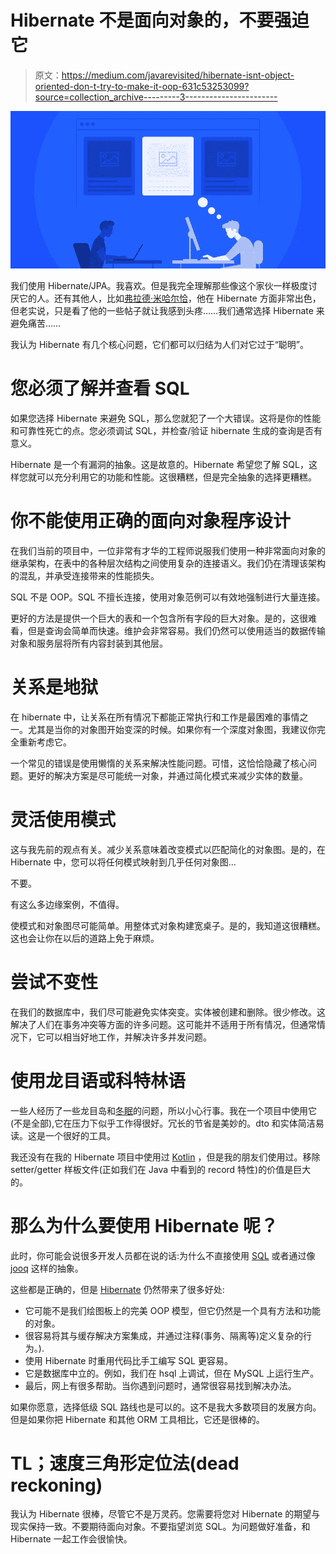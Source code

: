 # Hibernate 不是面向对象的，不要强迫它

> 原文：<https://medium.com/javarevisited/hibernate-isnt-object-oriented-don-t-try-to-make-it-oop-631c53253099?source=collection_archive---------3----------------------->

![](img/5f41ddb327bf97684f756e23550d53c1.png)

我们使用 Hibernate/JPA。我喜欢。但是我完全理解那些像这个家伙一样极度讨厌它的人。还有其他人，比如[弗拉德·米哈尔恰](https://vladmihalcea.com/)，他在 Hibernate 方面非常出色，但老实说，只是看了他的一些帖子就让我感到头疼……我们通常选择 Hibernate 来避免痛苦……

我认为 Hibernate 有几个核心问题，它们都可以归结为人们对它过于“聪明”。

# 您必须了解并查看 SQL

如果您选择 Hibernate 来避免 SQL，那么您就犯了一个大错误。这将是你的性能和可靠性死亡的点。您必须调试 SQL，并检查/验证 hibernate 生成的查询是否有意义。

Hibernate 是一个有漏洞的抽象。这是故意的。Hibernate 希望您了解 SQL，这样您就可以充分利用它的功能和性能。这很糟糕，但是完全抽象的选择更糟糕。

# 你不能使用正确的面向对象程序设计

在我们当前的项目中，一位非常有才华的工程师说服我们使用一种非常面向对象的继承架构，在表中的各种层次结构之间使用复杂的连接语义。我们仍在清理该架构的混乱，并承受连接带来的性能损失。

SQL 不是 OOP。SQL 不擅长连接，使用对象范例可以有效地强制进行大量连接。

更好的方法是提供一个巨大的表和一个包含所有字段的巨大对象。是的，这很难看，但是查询会简单而快速。维护会非常容易。我们仍然可以使用适当的数据传输对象和服务层将所有内容封装到其他层。

# 关系是地狱

在 hibernate 中，让关系在所有情况下都能正常执行和工作是最困难的事情之一。尤其是当你的对象图开始变深的时候。如果你有一个深度对象图，我建议你完全重新考虑它。

一个常见的错误是使用懒惰的关系来解决性能问题。可惜，这恰恰隐藏了核心问题。更好的解决方案是尽可能统一对象，并通过简化模式来减少实体的数量。

# 灵活使用模式

这与我先前的观点有关。减少关系意味着改变模式以匹配简化的对象图。是的，在 Hibernate 中，您可以将任何模式映射到几乎任何对象图…

不要。

有这么多边缘案例，不值得。

使模式和对象图尽可能简单。用整体式对象构建宽桌子。是的，我知道这很糟糕。这也会让你在以后的道路上免于麻烦。

# 尝试不变性

在我们的数据库中，我们尽可能避免实体突变。实体被创建和删除。很少修改。这解决了人们在事务冲突等方面的许多问题。这可能并不适用于所有情况，但通常情况下，它可以相当好地工作，并解决许多并发问题。

# 使用龙目语或科特林语

一些人经历了一些龙目岛和[冬眠](/javarevisited/top-5-books-to-learn-hibernate-for-java-developers-b2cb4b16ccd6?source=---------14------------------)的问题，所以小心行事。我在一个项目中使用它(不是全部),它在压力下似乎工作得很好。冗长的节省是美妙的。dto 和实体简洁易读。这是一个很好的工具。

我还没有在我的 Hibernate 项目中使用过 [Kotlin](/javarevisited/top-5-courses-to-learn-kotlin-in-2020-dfc3fa7706d8) ，但是我的朋友们使用过。移除 setter/getter 样板文件(正如我们在 Java 中看到的 record 特性)的价值是巨大的。

# 那么为什么要使用 Hibernate 呢？

此时，你可能会说很多开发人员都在说的话:为什么不直接使用 [SQL](/hackernoon/top-5-sql-and-database-courses-to-learn-online-48424533ac61) 或者通过像 [jooq](https://www.jooq.org) 这样的抽象。

这些都是正确的，但是 [Hibernate](/javarevisited/8-best-spring-and-hibernate-training-courses-for-java-developers-acf09aa0e244) 仍然带来了很多好处:

*   它可能不是我们绘图板上的完美 OOP 模型，但它仍然是一个具有方法和功能的对象。
*   很容易将其与缓存解决方案集成，并通过注释(事务、隔离等)定义复杂的行为。).
*   使用 Hibernate 时重用代码比手工编写 SQL 更容易。
*   它是数据库中立的。例如，我们在 hsql 上调试，但在 MySQL 上运行生产。
*   最后，网上有很多帮助。当你遇到问题时，通常很容易找到解决办法。

如果你愿意，选择低级 SQL 路线也是可以的。这不是我大多数项目的发展方向。但是如果你把 Hibernate 和其他 ORM 工具相比，它还是很棒的。

# TL；速度三角形定位法(dead reckoning)

我认为 Hibernate 很棒，尽管它不是万灵药。您需要将您对 Hibernate 的期望与现实保持一致。不要期待面向对象。不要指望浏览 SQL。为问题做好准备，和 Hibernate 一起工作会很愉快。